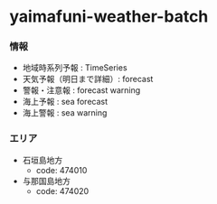 # yaimafuni-weather-batch

### 情報
- 地域時系列予報 : TimeSeries
- 天気予報（明日まで詳細）: forecast
- 警報・注意報 : forecast warning
- 海上予報 : sea forecast
- 海上警報 : sea warning

### エリア
- 石垣島地方
  - code: 474010
- 与那国島地方
  - code: 474020